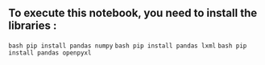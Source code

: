 ## To execute this notebook, you need to install the libraries :

```bash pip install pandas numpy```
```bash pip install pandas lxml```
```bash pip install pandas openpyxl```